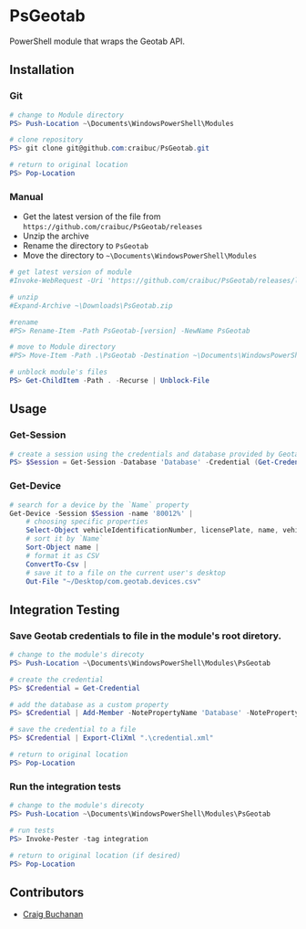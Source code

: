 # PsGeotab
PowerShell module that wraps the Geotab API.

## Installation

### Git

``` powershell
# change to Module directory
PS> Push-Location ~\Documents\WindowsPowerShell\Modules

# clone repository
PS> git clone git@github.com:craibuc/PsGeotab.git

# return to original location
PS> Pop-Location
```

### Manual

- Get the latest version of the file from `https://github.com/craibuc/PsGeotab/releases`
- Unzip the archive
- Rename the directory to `PsGeotab`
- Move the directory to `~\Documents\WindowsPowerShell\Modules`

```powershell
# get latest version of module
#Invoke-WebRequest -Uri 'https://github.com/craibuc/PsGeotab/releases/latest' -OutFile ~\Downloads\PsGeotab.zip

# unzip
#Expand-Archive ~\Downloads\PsGeotab.zip

#rename
#PS> Rename-Item -Path PsGeotab-[version] -NewName PsGeotab

# move to Module directory
#PS> Move-Item -Path .\PsGeotab -Destination ~\Documents\WindowsPowerShell\Modules

# unblock module's files
PS> Get-ChildItem -Path . -Recurse | Unblock-File 
```

## Usage

### Get-Session
```powershell
# create a session using the credentials and database provided by Geotab
PS> $Session = Get-Session -Database 'Database' -Credential (Get-Credential)
```
### Get-Device

```powershell
# search for a device by the `Name` property
Get-Device -Session $Session -name '80012%' | 
    # choosing specific properties
    Select-Object vehicleIdentificationNumber, licensePlate, name, vehicleIdentificationNumber, id, serialNumber, deviceType, activeFrom, activeTo | 
    # sort it by `Name`
    Sort-Object name | 
    # format it as CSV
    ConvertTo-Csv | 
    # save it to a file on the current user's desktop
    Out-File "~/Desktop/com.geotab.devices.csv"
```

## Integration Testing

### Save Geotab credentials to file in the module's root diretory.
```powershell
# change to the module's direcoty
PS> Push-Location ~\Documents\WindowsPowerShell\Modules\PsGeotab

# create the credential
PS> $Credential = Get-Credential

# add the database as a custom property
PS> $Credential | Add-Member -NotePropertyName 'Database' -NotePropertyValue 'my_database'

# save the credential to a file
PS> $Credential | Export-CliXml ".\credential.xml"

# return to original location
PS> Pop-Location
```

### Run the integration tests
```powershell
# change to the module's direcoty
PS> Push-Location ~\Documents\WindowsPowerShell\Modules\PsGeotab

# run tests
PS> Invoke-Pester -tag integration

# return to original location (if desired)
PS> Pop-Location
```

## Contributors
- [Craig Buchanan](https://github.com/craibuc/)